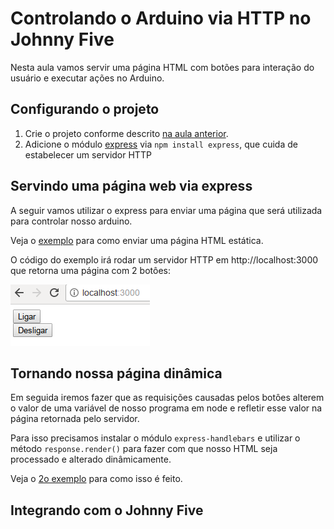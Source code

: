 # Controlando o Arduino via HTTP no Johnny Five

Nesta aula vamos servir uma página HTML com botões para interação do usuário e executar ações no Arduino.


## Configurando o projeto

1. Crie o projeto conforme descrito [na aula anterior](./14-johnny-five.md).
2. Adicione o módulo [express](https://expressjs.com/) via `npm install express`, que cuida de estabelecer um servidor HTTP

## Servindo uma página web via express

A seguir vamos utilizar o express para enviar uma página que será utilizada para controlar nosso arduino.

Veja o [exemplo](./15/estatico/index.js) para como enviar uma página HTML estática.

O código do exemplo irá rodar um servidor HTTP em http://localhost:3000 que retorna uma página com 2 botôes:

![estatico](./15/estatico.png)

## Tornando nossa página dinâmica

Em seguida iremos fazer que as requisições causadas pelos botôes alterem o valor de uma variável de nosso programa em node e refletir esse valor na página retornada pelo servidor.

Para isso precisamos instalar o módulo `express-handlebars` e utilizar o método `response.render()` para fazer com que nosso HTML seja processado e alterado dinâmicamente.

Veja o [2o exemplo](./15/dinamico/index.js) para como isso é feito.

## Integrando com o Johnny Five
